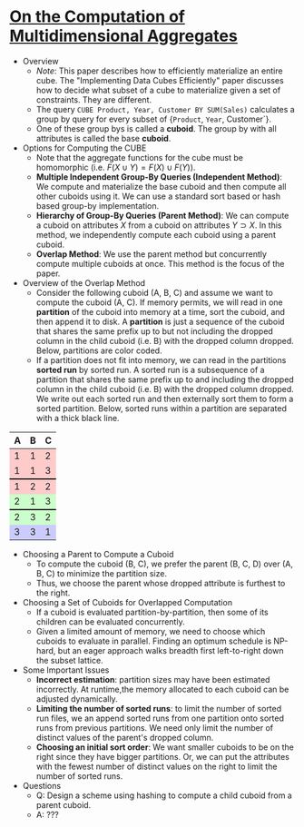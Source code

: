 # [On the Computation of Multidimensional Aggregates](https://scholar.google.com/scholar?cluster=8624620981335983298)
- Overview
    - _Note_: This paper describes how to efficiently materialize an entire
      cube. The "Implementing Data Cubes Efficiently" paper discusses how to
      decide what subset of a cube to materialize given a set of constraints.
      They are different.
    - The query `CUBE Product, Year, Customer BY SUM(Sales)` calculates a group
      by query for every subset of {`Product`, `Year`, Customer`}.
    - One of these group bys is called a __cuboid__. The group by with all
      attributes is called the base __cuboid__.
- Options for Computing the CUBE
    - Note that the aggregate functions for the cube must be homomorphic (i.e.
      $F(X \cup Y) = F(X) \cup F(Y)$).
    - __Multiple Independent Group-By Queries (Independent Method)__: We
      compute and materialize the base cuboid and then compute all other
      cuboids using it. We can use a standard sort based or hash based group-by
      implementation.
    - __Hierarchy of Group-By Queries (Parent Method)__: We can compute a
      cuboid on attributes $X$ from a cuboid on attributes $Y \supset X$. In
      this method, we independently compute each cuboid using a parent cuboid.
    - __Overlap Method__: We use the parent method but concurrently compute
      multiple cuboids at once. This method is the focus of the paper.
- Overview of the Overlap Method
    - Consider the following cuboid (A, B, C) and assume we want to compute the
      cuboid (A, C). If memory permits, we will read in one __partition__ of
      the cuboid into memory at a time, sort the cuboid, and then append it to
      disk. A __partition__ is just a sequence of the cuboid that shares the
      same prefix up to but not including the dropped column in the child
      cuboid (i.e. B) with the dropped column dropped. Below, partitions are
      color coded.
    - If a partition does not fit into memory, we can read in the partitions
      __sorted run__ by sorted run. A sorted run is a subsequence of a
      partition that shares the same prefix up to and including the dropped
      column in the child cuboid (i.e. B) with the dropped column dropped. We
      write out each sorted run and then externally sort them to form a sorted
      partition. Below, sorted runs within a partition are separated with a
      thick black line.

<center>
  <table class="data_table">
    <thead>
      <tr><th>A</th><th>B</th><th>C</th></tr>
    </thead>
    <tbody>
      <tr style="background-color: rgba(255, 0, 0, 0.2);"><td>1</td><td>1</td><td>2</td></tr>
      <tr style="background-color: rgba(255, 0, 0, 0.2); border-bottom: 2pt solid black;"><td>1</td><td>1</td><td>3</td></tr>
      <tr style="background-color: rgba(255, 0, 0, 0.2);"><td>1</td><td>2</td><td>2</td></tr>
      <tr style="background-color: rgba(0, 255, 0, 0.2); border-bottom: 2pt solid black;"><td>2</td><td>1</td><td>3</td></tr>
      <tr style="background-color: rgba(0, 255, 0, 0.2);"><td>2</td><td>3</td><td>2</td></tr>
      <tr style="background-color: rgba(0, 0, 255, 0.2);"><td>3</td><td>3</td><td>1</td></tr>
    </tbody>
  </table>
</center>

- Choosing a Parent to Compute a Cuboid
    - To compute the cuboid (B, C), we prefer the parent (B, C, D) over (A, B,
      C) to minimize the partition size.
    - Thus, we choose the parent whose dropped attribute is furthest to the
      right.
- Choosing a Set of Cuboids for Overlapped Computation
    - If a cuboid is evaluated partition-by-partition, then some of its
      children can be evaluated concurrently.
    - Given a limited amount of memory, we need to choose which cuboids to
      evaluate in parallel. Finding an optimum schedule is NP-hard, but an
      eager approach walks breadth first left-to-right down the subset lattice.
- Some Important Issues
    - __Incorrect estimation__: partition sizes may have been estimated
      incorrectly. At runtime,the memory allocated to each cuboid can be
      adjusted dynamically.
    - __Limiting the number of sorted runs__: to limit the number of sorted run
      files, we an append sorted runs from one partition onto sorted runs from
      previous partitions. We need only limit the number of distinct values of
      the parent's dropped column.
    - __Choosing an initial sort order__: We want smaller cuboids to be on the
      right since they have bigger partitions. Or, we can put the attributes
      with the fewest number of distinct values on the right to limit the
      number of sorted runs.
- Questions
    - Q: Design a scheme using hashing to compute a child cuboid from a parent
      cuboid.
    - A: ???
